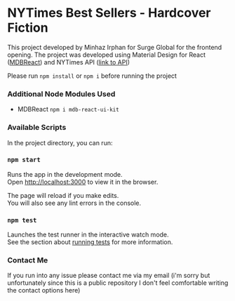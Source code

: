 # NYTimes Best Sellers - Hardcover Fiction

This project developed by Minhaz Irphan for Surge Global for the frontend opening. The project was developed using Material Design for React ([MDBReact](https://mdbootstrap.com/docs/b5/react/)) and NYTimes API ([link to API](https://api.nytimes.com/svc/books/v3/lists/current/hardcover-fiction.json?api-key=kejAhwRat3GkPqI4tLiCaU2AHSzzfwYu))

Please run `npm install` or `npm i` before running the project

### Additional Node Modules Used

- MDBReact `npm i mdb-react-ui-kit`

### Available Scripts

In the project directory, you can run:

### `npm start`

Runs the app in the development mode.\
Open [http://localhost:3000](http://localhost:3000) to view it in the browser.

The page will reload if you make edits.\
You will also see any lint errors in the console.

### `npm test`

Launches the test runner in the interactive watch mode.\
See the section about [running tests](https://facebook.github.io/create-react-app/docs/running-tests) for more information.

### Contact Me

If you run into any issue please contact me via my email (i'm sorry but unfortunately since this is a public repository I don't feel comfortable writing the contact options here)
